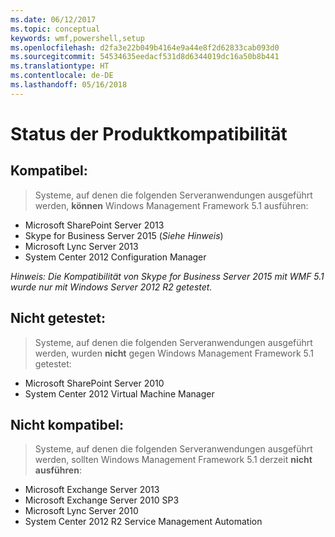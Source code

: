 ```yaml
---
ms.date: 06/12/2017
ms.topic: conceptual
keywords: wmf,powershell,setup
ms.openlocfilehash: d2fa3e22b049b4164e9a44e8f2d62833cab093d0
ms.sourcegitcommit: 54534635eedacf531d8d6344019dc16a50b8b441
ms.translationtype: HT
ms.contentlocale: de-DE
ms.lasthandoff: 05/16/2018
---
```

# <a name="product-compatibility-status"></a>Status der Produktkompatibilität

## <a name="compatible"></a>Kompatibel:
> Systeme, auf denen die folgenden Serveranwendungen ausgeführt werden, **können** Windows Management Framework 5.1 ausführen:

- Microsoft SharePoint Server 2013
- Skype for Business Server 2015 (_Siehe Hinweis_)
- Microsoft Lync Server 2013
- System Center 2012 Configuration Manager

_Hinweis: Die Kompatibilität von Skype for Business Server 2015 mit WMF 5.1 wurde nur mit Windows Server 2012 R2 getestet._

## <a name="not-tested"></a>Nicht getestet:
> Systeme, auf denen die folgenden Serveranwendungen ausgeführt werden, wurden **nicht** gegen Windows Management Framework 5.1 getestet:

- Microsoft SharePoint Server 2010
- System Center 2012 Virtual Machine Manager

## <a name="incompatible"></a>Nicht kompatibel:
> Systeme, auf denen die folgenden Serveranwendungen ausgeführt werden, sollten Windows Management Framework 5.1 derzeit **nicht ausführen**:

- Microsoft Exchange Server 2013
- Microsoft Exchange Server 2010 SP3
- Microsoft Lync Server 2010
- System Center 2012 R2 Service Management Automation
